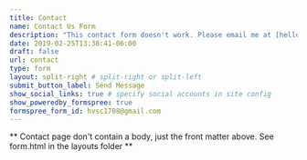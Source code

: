 ```yaml
---
title: Contact
name: Contact Us Form
description: "This contact form doesn't work. Please email me at [hello@harsh17.in](mailto:hello@harsh17.in)."
date: 2019-02-25T13:38:41-06:00
draft: false
url: contact
type: form
layout: split-right # split-right or split-left
submit_button_label: Send Message
show_social_links: true # specify social accounts in site config
show_poweredby_formspree: true
formspree_form_id: hvsc1708@gmail.com
---
```


** Contact page don't contain a body, just the front matter above.
See form.html in the layouts folder **
